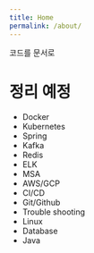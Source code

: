 ```yaml
---
title: Home
permalink: /about/
---
```




코드를 문서로



# 정리 예정

- Docker
- Kubernetes
- Spring
- Kafka
- Redis
- ELK
- MSA
- AWS/GCP
- CI/CD
- Git/Github
- Trouble shooting
- Linux
- Database
- Java

